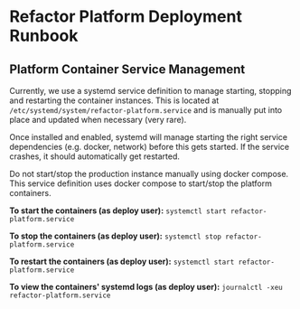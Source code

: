 # Refactor Platform Deployment Runbook

## Platform Container Service Management

Currently, we use a systemd service definition to manage starting, stopping and restarting the container instances. This
is located at `/etc/systemd/system/refactor-platform.service` and is manually put into place and updated when necessary (very rare).

Once installed and enabled, systemd will manage starting the right service dependencies (e.g. docker, network) before this gets started.
If the service crashes, it should automatically get restarted.

Do not start/stop the production instance manually using docker compose. This service definition uses docker compose to start/stop the
platform containers.

**To start the containers (as deploy user):** `systemctl start refactor-platform.service`

**To stop the containers (as deploy user):** `systemctl stop refactor-platform.service`

**To restart the containers (as deploy user):** `systemctl start refactor-platform.service`

**To view the containers' systemd logs (as deploy user):** `journalctl -xeu refactor-platform.service`
